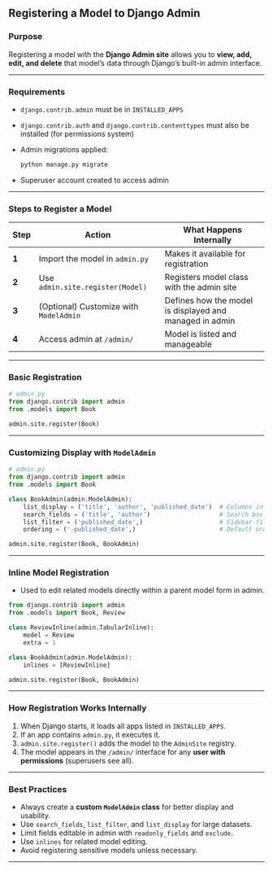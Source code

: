 ## Registering a Model to Django Admin 

### Purpose

Registering a model with the **Django Admin site** allows you to **view, add, edit, and delete** that model’s data through Django’s built-in admin interface.

---

### Requirements

* `django.contrib.admin` must be in `INSTALLED_APPS`
* `django.contrib.auth` and `django.contrib.contenttypes` must also be installed (for permissions system)
* Admin migrations applied:

  ```bash
  python manage.py migrate
  ```
* Superuser account created to access admin

---

### Steps to Register a Model

| Step  | Action                                 | What Happens Internally                                 |
| ----- | -------------------------------------- | ------------------------------------------------------- |
| **1** | Import the model in `admin.py`         | Makes it available for registration                     |
| **2** | Use `admin.site.register(Model)`       | Registers model class with the admin site               |
| **3** | (Optional) Customize with `ModelAdmin` | Defines how the model is displayed and managed in admin |
| **4** | Access admin at `/admin/`              | Model is listed and manageable                          |

---

### Basic Registration

```python
# admin.py
from django.contrib import admin
from .models import Book

admin.site.register(Book)
```

---

### Customizing Display with `ModelAdmin`

```python
# admin.py
from django.contrib import admin
from .models import Book

class BookAdmin(admin.ModelAdmin):
    list_display = ('title', 'author', 'published_date')  # Columns in list view
    search_fields = ('title', 'author')                   # Search box fields
    list_filter = ('published_date',)                     # Sidebar filters
    ordering = ('-published_date',)                       # Default ordering

admin.site.register(Book, BookAdmin)
```

---

### Inline Model Registration

* Used to edit related models directly within a parent model form in admin.

```python
from django.contrib import admin
from .models import Book, Review

class ReviewInline(admin.TabularInline):
    model = Review
    extra = 1

class BookAdmin(admin.ModelAdmin):
    inlines = [ReviewInline]

admin.site.register(Book, BookAdmin)
```

---

### How Registration Works Internally

1. When Django starts, it loads all apps listed in `INSTALLED_APPS`.
2. If an app contains `admin.py`, it executes it.
3. `admin.site.register()` adds the model to the `AdminSite` registry.
4. The model appears in the `/admin/` interface for any **user with permissions** (superusers see all).

---

### Best Practices

* Always create a **custom `ModelAdmin` class** for better display and usability.
* Use `search_fields`, `list_filter`, and `list_display` for large datasets.
* Limit fields editable in admin with `readonly_fields` and `exclude`.
* Use `inlines` for related model editing.
* Avoid registering sensitive models unless necessary.

---
